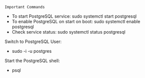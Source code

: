 ```
Important Commands
```

- To start PostgreSQL service:
    sudo systemctl start postgresql
- To enable PostgreSQL on start on boot:
    sudo systemctl enable postgresql
- Check service status:
    sudo systemctl status postgresql

Switch to PostgreSQL User:
- sudo -i -u postgres

Start the PostgreSQL shell:
- psql


